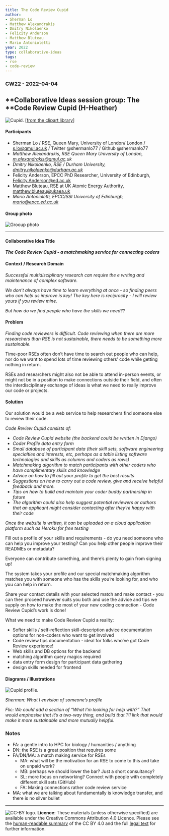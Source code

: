 ```yaml
---
title: The Code Review Cupid
author:
- Sherman Lo
- Matthew Alexandrakis
- Dmitry Nikolaenko
- Felicity Anderson
- Matthew Bluteau
- Mario Antonioletti
year: 2022
type: collaborative-ideas
tags:
- rse
- code-review
---
```


### CW22 - 2022-04-04

## **Collaborative Ideas session group:  The **Code Review Cupid (H-Heather)

![Cupid.](../images/cw22-cupid.png)
 [[from the  clipart library](http://clipart-library.com/pic-of-cupid.html)]

#### **Participants**

* Sherman Lo / RSE, Queen Mary, University of London/ London / s.lo@qmul.ac.uk / Twitter @shermanlo77 / Github @shermanlo77
* _Matthew Alexandrakis, RSE Queen Mary University of London, m.alexandrakis@qmul.ac.uk_
* _Dmitry Nikolaenko, RSE / Durham University, [dmitry.nikolaenko@durham.ac.uk](mailto:dmitry.nikolaenko@durham.ac.uk)_
* Felicity Anderson, EPCC PhD Researcher, University of Edinburgh, [Felicity.Anderson@ed.ac.uk](mailto:Felicity.Anderson@ed.ac.uk) 
* Matthew Bluteau, RSE at UK Atomic Energy Authority, [matthew.bluteau@ukaea.uk](mailto:matthew.bluteau@ukaea.uk) 
* _Mario Antonioletti, EPCC/SSI University of Edinburgh, [mario@epcc.ed.ac.uk](mailto:mario@epcc.ed.ac.uk)_


#### **Group photo**


![Grooup photo](../images/cw22-cupid-group.png)



---




#### **Collaborative Idea Title**

**_The Code Review Cupid - a matchmaking service for connecting coders_**


#### **Context / Research Domain**

_Successful multidisciplinary research can require the e writing and maintenance of complex software._

_We don’t always have time to learn everything at once - so finding peers who can help us improve is key! The key here is reciprocity - I will review yours if you review mine._

_But how do we find people who have the skills we need??_


#### **Problem**

_Finding code reviewers is difficult. Code reviewing when there are more researchers than RSE is not sustainable, there needs to be something more sustainable._

Time-poor RSEs often don’t have time to search out people who can help, nor do we want to spend lots of time reviewing others’ code while getting nothing in return. 

RSEs and researchers might also not be able to attend in-person events, or might not be in a position to make connections outside their field, and often the interdisciplinary exchange of ideas is what we need to really improve our code or projects.  


#### **Solution**

Our solution would be a web service to help researchers find someone else to review their code.

_Code Review Cupid consists of:_



* _Code Review Cupid website (the backend could be written in Django)_
* _Coder Profile data entry form_
* _Small database of participant data (their skill sets, software engineering specialties and interests, etc, perhaps as a table listing software technologies and skills as columns and coders as rows)_
* _Matchmaking algorithm to match participants with other coders who have complimentary skills and knowledge_
* _Advice on how to fill out your profile to get the best results_
* _Suggestions on how to carry out a code review, give and receive helpful feedback and more._
* _Tips on how to build and maintain your coder buddy partnership in future_
* _The algorithm could also help suggest potential reviewers or authors that an applicant might consider contacting after they’re happy with their code_

_Once the website is written, it can be uploaded on a cloud application platform such as Heroku for free testing_

Fill out a profile of your skills and requirements - do you need someone who can help you improve your testing? Can you help other people improve their READMEs or metadata? 

Everyone can contribute something, and there’s plenty to gain from signing up! 

The system takes your profile and our special matchmaking algorithm matches you with someone who has the skills you’re looking for, and who you can help in return. 

Share your contact details with your selected match and make contact - you can then proceed however suits you both and use the advice and tips we supply on how to make the most of your new coding connection - Code Review Cupid’s work is done! 

What we need to make Code Review Cupid a reality: 

* Softer skills / self-reflection skill-description advice documentation options for non-coders who want to get involved
* Code review tips documentation - ideal for folks who’ve got Code Review experience! 
* Web skills and DB options for the backend 
* matching algorithm query magics required 
* data entry form design for participant data gathering 
* design skills needed for frontend

#### **Diagrams / Illustrations**

![Cupid profile.](../images/cw22-cupid-profile.png)

_Sherman: What I envision of someone’s profile_

_Flic: We could add a section of “What I’m looking for help with?” That would emphasise that it’s a two-way thing, and build that 1:1 link that would make it more sustainable and more mutually helpful._

### Notes

* FA: a gentle intro to HPC for biology / humanities / anything
* DN: the RSE is a great position that requires some
* FA/DN/MA: a match making service for RSEs
    * MA: what will be the motivation for an RSE to come to this and take on unpaid work?
    * MB: perhaps we should lower the bar? Just a short consultancy?
    * SL: more focus on networking? Connect with people with completely different skill sets (GitHub)
    * FA: Making connections rather code review service
* MA: what we are talking about fundamentally is knowledge transfer, and there is no silver bullet

---

![CC-BY logo.](../images/cc-by.png)
 **Licence**: These materials (unless otherwise specified) are available under the Creative Commons Attribution 4.0 Licence. Please see the [human-readable summary](https://www.google.com/url?q=https://creativecommons.org/licenses/by/4.0/&sa=D&source=editors&ust=1647284414142979&usg=AOvVaw0vhmvVOgBkfCuUSSJzW7yb) of the CC BY 4.0 and the full [legal text](https://www.google.com/url?q=https://creativecommons.org/licenses/by/4.0/legalcode&sa=D&source=editors&ust=1647284414143625&usg=AOvVaw0LtwniMT9TDtLA_I7OGiy4) for further information.
